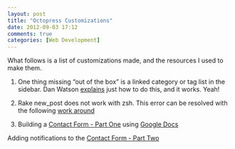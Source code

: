 ```yaml
---
layout: post
title: "Octopress Customizations"
date: 2012-09-03 17:12
comments: true
categories: [Web Development]
---
```


What follows is a list of customizations made, and the resources I used to make them.

1. One thing missing “out of the box” is a linked category or tag list in the sidebar. Dan Watson [explains](http://www.dotnetguy.co.uk/post/2012/06/25/octopress-category-list-plugin/) just how to do this, and it works. Yeah!

2. Rake new_post does not work with zsh.
This error can be resolved with the following [work around](http://ryanarneson.com/blog/2012/04/07/rake-new-post-doesnt-work-with-zsh/)

2. Building a [Contact Form - Part One](http://www.donothackcore.com/blog/2012/05/06/contact-form-in-octopress)
using [Google Docs](https://github.com/arshad/Google-Form-Octopress)

Adding notifications to the [Contact Form - Part Two](http://www.donothackcore.com/blog/2012/05/07/contact-form-in-octopress-making-notifications-awesomer/)


